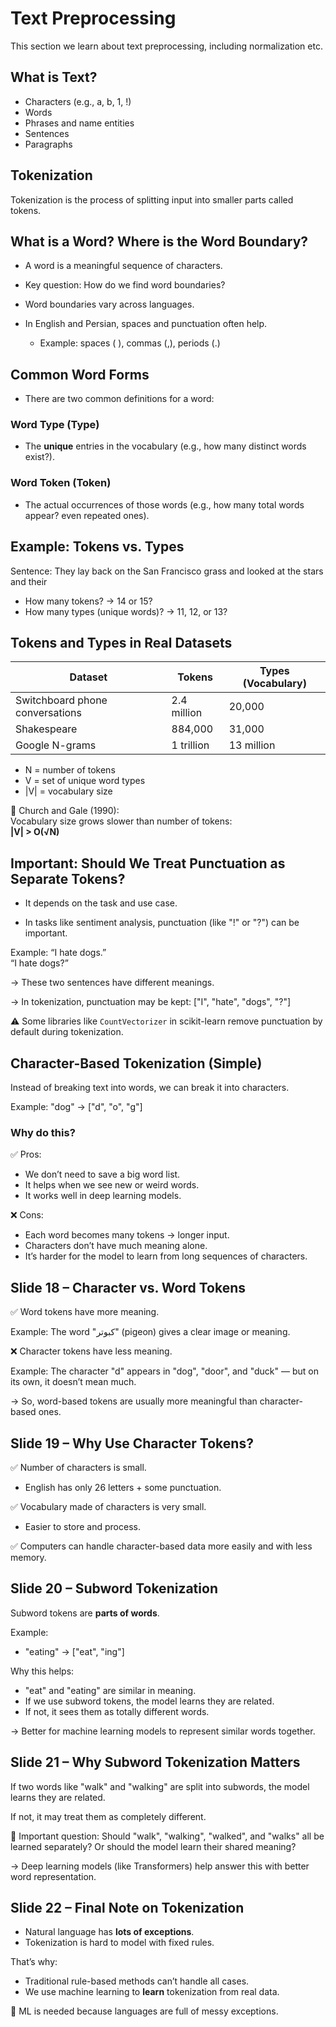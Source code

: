 # Text Preprocessing

This section we learn about text preprocessing, including normalization etc.

## What is Text?

- Characters (e.g., a, b, 1, !)
- Words
- Phrases and name entities
- Sentences
- Paragraphs

## Tokenization

Tokenization is the process of splitting input into smaller parts called tokens.

## What is a Word? Where is the Word Boundary?

- A word is a meaningful sequence of characters.
- Key question: How do we find word boundaries?

- Word boundaries vary across languages.
- In English and Persian, spaces and punctuation often help.
  - Example: spaces ( ), commas (,), periods (.)


## Common Word Forms

- There are two common definitions for a word:

### Word Type (Type)
- The **unique** entries in the vocabulary (e.g., how many distinct words exist?).

### Word Token (Token)
- The actual occurrences of those words (e.g., how many total words appear? even repeated ones).


## Example: Tokens vs. Types

Sentence:
They lay back on the San Francisco grass and looked at the stars and their

- How many tokens? → 14 or 15?
- How many types (unique words)? → 11, 12, or 13?


## Tokens and Types in Real Datasets

| Dataset                        | Tokens         | Types (Vocabulary) |
|-------------------------------|----------------|---------------------|
| Switchboard phone conversations | 2.4 million    | 20,000              |
| Shakespeare                    | 884,000        | 31,000              |
| Google N-grams                 | 1 trillion     | 13 million          |

- N = number of tokens  
- V = set of unique word types  
- |V| = vocabulary size

📌 Church and Gale (1990):  
Vocabulary size grows slower than number of tokens:  
**|V| > O(√N)**


## **Important**: Should We Treat Punctuation as Separate Tokens?

- It depends on the task and use case.

- In tasks like sentiment analysis, punctuation (like "!" or "?") can be important.

Example:
“I hate dogs.”  
“I hate dogs?”

→ These two sentences have different meanings.

→ In tokenization, punctuation may be kept:
["I", "hate", "dogs", "?"]

⚠️ Some libraries like `CountVectorizer` in scikit-learn remove punctuation by default during tokenization.

## Character-Based Tokenization (Simple)

Instead of breaking text into words, we can break it into characters.

Example:
"dog" → ["d", "o", "g"]

### Why do this?

✅ Pros:
- We don’t need to save a big word list.
- It helps when we see new or weird words.
- It works well in deep learning models.

❌ Cons:
- Each word becomes many tokens → longer input.
- Characters don’t have much meaning alone.
- It’s harder for the model to learn from long sequences of characters.

## Slide 18 – Character vs. Word Tokens

✅ Word tokens have more meaning.

Example: The word "کبوتر" (pigeon) gives a clear image or meaning.

❌ Character tokens have less meaning.

Example: The character "d" appears in "dog", "door", and "duck" — but on its own, it doesn’t mean much.

→ So, word-based tokens are usually more meaningful than character-based ones.

## Slide 19 – Why Use Character Tokens?

✅ Number of characters is small.
- English has only 26 letters + some punctuation.

✅ Vocabulary made of characters is very small.
- Easier to store and process.

✅ Computers can handle character-based data more easily and with less memory.

## Slide 20 – Subword Tokenization

Subword tokens are **parts of words**.

Example:
- "eating" → ["eat", "ing"]

Why this helps:
- "eat" and "eating" are similar in meaning.
- If we use subword tokens, the model learns they are related.
- If not, it sees them as totally different words.

→ Better for machine learning models to represent similar words together.

## Slide 21 – Why Subword Tokenization Matters

If two words like "walk" and "walking" are split into subwords, the model learns they are related.

If not, it may treat them as completely different.

📌 Important question:
Should "walk", "walking", "walked", and "walks" all be learned separately?
Or should the model learn their shared meaning?

→ Deep learning models (like Transformers) help answer this with better word representation.

## Slide 22 – Final Note on Tokenization

- Natural language has **lots of exceptions**.
- Tokenization is hard to model with fixed rules.

That’s why:
- Traditional rule-based methods can’t handle all cases.
- We use machine learning to **learn** tokenization from real data.

📌 ML is needed because languages are full of messy exceptions.

